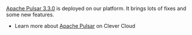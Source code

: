 
[Apache Pulsar 3.3.0](https://github.com/apache/pulsar/releases/tag/v3.3.0) is deployed on our platform. It brings lots of fixes and some new features.

- Learn more about [Apache Pulsar](https://www.clever-cloud.com/product/pulsar/) on Clever Cloud


